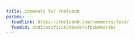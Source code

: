 ```yaml
---
title: Comments for rnelson0
params:
  feedlink: https://rnelson0.com/comments/feed/
  feedid: dc031ad1f11c62d6e2e71fb1b9bde1b1
---
```

